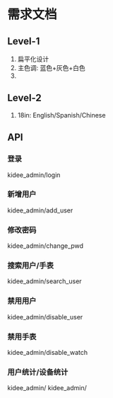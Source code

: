 # 需求文档
<!-- 1. API 设备/用户统计功能
2. 存在唯一 超级管理员
   可添加普通管理员
   拥有: 登录 修改密码功能
3. 用户管理功能
   模糊搜索/查看/禁用
4. 设备管理功能
   模糊搜索/查看/禁用/解除绑定
  `34点可以放在一起` -->

## Level-1
1. 扁平化设计
2. 主色调: 蓝色+灰色+白色
3. 

## Level-2
1. 18in: English/Spanish/Chinese


## API

### 登录
kidee_admin/login

### 新增用户
kidee_admin/add_user

### 修改密码
kidee_admin/change_pwd

### 搜索用户/手表
kidee_admin/search_user

### 禁用用户
kidee_admin/disable_user

### 禁用手表
kidee_admin/disable_watch

### 用户统计/设备统计
kidee_admin/
kidee_admin/
